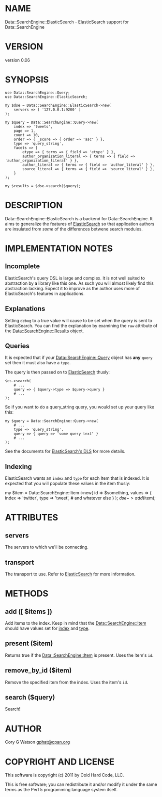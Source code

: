 # NAME

Data::SearchEngine::ElasticSearch - ElasticSearch support for Data::SearchEngine

# VERSION

version 0.06

# SYNOPSIS

    use Data::SearchEngine::Query;
    use Data::SearchEngine::ElasticSearch;

    my $dse = Data::SearchEngine::ElasticSearch->new(
        servers => [ '127.0.0.1:9200' ]
    );

    my $query = Data::SearchEngine::Query->new(
        index => 'tweets',
        page => 1,
        count => 10,
        order => { _score => { order => 'asc' } },
        type => 'query_string',
        facets => {
            etype => { terms => { field => 'etype' } },
            author_organization_literal => { terms => { field => 'author_organization_literal' } },
            author_literal => { terms => { field => 'author_literal' } },
            source_literal => { terms => { field => 'source_literal' } },
        }
    );

    my $results = $dse->search($query);

# DESCRIPTION

Data::SearchEngine::ElasticSearch is a backend for Data::SearchEngine.  It
aims to generalize the features of [ElasticSearch](http://search.cpan.org/perldoc?ElasticSearch) so that application
authors are insulated from _some_ of the differences betwene search modules.

# IMPLEMENTATION NOTES

## Incomplete

ElasticSearch's query DSL is large and complex.  It is not well suited to
abstraction by a library like this one.  As such you will almost likely find
this abstraction lacking.  Expect it to improve as the author uses more of
ElasticSearch's features in applications.

## Explanations

Setting `debug` to a true value will cause <explain> to be set when the query
is sent to ElasticSearch.  You can find the explanation by examining the
`raw` attribute of the [Data::SearchEngine::Results](http://search.cpan.org/perldoc?Data::SearchEngine::Results) object.

## Queries

It is expected that if your [Data::SearchEngine::Query](http://search.cpan.org/perldoc?Data::SearchEngine::Query) object has __any__
`query` set then it must also have a `type`.

The query is then passed on to [ElasticSearch](http://search.cpan.org/perldoc?ElasticSearch) thusly:

    $es->search(
        # ...
        query => { $query->type => $query->query }
        # ...
    );

So if you want to do a query_string query, you would set up your query like
this:

    my $query = Data::SearchEngine::Query->new(
        # ...
        type => 'query_string',
        query => { query => 'some query text' }
        # ...
    );

See the documents for
[ElasticSearch's DLS](http://www.elasticsearch.org/guide/reference/query-dsl/)
for more details.

## Indexing

ElasticSearch wants an `index` and `type` for each Item that is indexed. It
is expected that you will populate these values in the item thusly:

  my $item = Data::SearchEngine::Item->new(
    id => $something,
    values => {
        index => 'twitter',
        type => 'tweet',
        # and whatever else
    }
  );
  $dse->add($item);

# ATTRIBUTES

## servers

The servers to which we'll be connecting.

## transport

The transport to use.  Refer to [ElasticSearch](http://search.cpan.org/perldoc?ElasticSearch) for more information.

# METHODS

## add ([ $items ])

Add items to the index.  Keep in mind that the [Data::SearchEngine::Item](http://search.cpan.org/perldoc?Data::SearchEngine::Item)
should have values set for [index](http://search.cpan.org/perldoc?index) and [type](http://search.cpan.org/perldoc?type).

## present ($item)

Returns true if the [Data::SearchEngine::Item](http://search.cpan.org/perldoc?Data::SearchEngine::Item) is present.  Uses the item's
`id`.

## remove_by_id ($item)

Remove the specified item from the index.  Uses the item's `id`.

## search ($query)

Search!

# AUTHOR

Cory G Watson <gphat@cpan.org>

# COPYRIGHT AND LICENSE

This software is copyright (c) 2011 by Cold Hard Code, LLC.

This is free software; you can redistribute it and/or modify it under
the same terms as the Perl 5 programming language system itself.